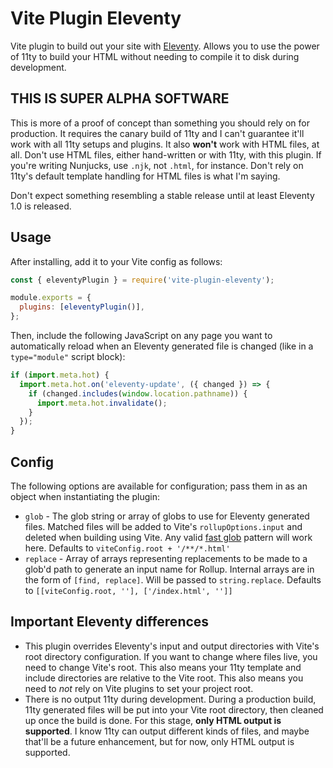 # Vite Plugin Eleventy

Vite plugin to build out your site with [Eleventy](http://11ty.io/). Allows you to use the power of 11ty to build your HTML without needing to compile it to disk during development.

## THIS IS SUPER ALPHA SOFTWARE

This is more of a proof of concept than something you should rely on for production. It requires the canary build of 11ty and I can't guarantee it'll work with all 11ty setups and plugins. It also **won't** work with HTML files, at all. Don't use HTML files, either hand-written or with 11ty, with this plugin. If you're writing Nunjucks, use `.njk`, not `.html`, for instance. Don't rely on 11ty's default template handling for HTML files is what I'm saying.

Don't expect something resembling a stable release until at least Eleventy 1.0 is released.

## Usage

After installing, add it to your Vite config as follows:

```js
const { eleventyPlugin } = require('vite-plugin-eleventy');

module.exports = {
  plugins: [eleventyPlugin()],
};
```

Then, include the following JavaScript on any page you want to automatically reload when an Eleventy generated file is changed (like in a `type="module"` script block):

```js
if (import.meta.hot) {
  import.meta.hot.on('eleventy-update', ({ changed }) => {
    if (changed.includes(window.location.pathname)) {
      import.meta.hot.invalidate();
    }
  });
}
```

## Config

The following options are available for configuration; pass them in as an object when instantiating the plugin:

- `glob` - The glob string or array of globs to use for Eleventy generated files. Matched files will be added to Vite's `rollupOptions.input` and deleted when building using Vite. Any valid [fast glob](https://www.npmjs.com/package/fast-glob) pattern will work here. Defaults to `viteConfig.root + '/**/*.html'`
- `replace` - Array of arrays representing replacements to be made to a glob'd path to generate an input name for Rollup. Internal arrays are in the form of `[find, replace]`. Will be passed to `string.replace`. Defaults to `[[viteConfig.root, ''], ['/index.html', '']]`

## Important Eleventy differences

- This plugin overrides Eleventy's input and output directories with Vite's root directory configuration. If you want to change where files live, you need to change Vite's root. This also means your 11ty template and include directories are relative to the Vite root. This also means you need to _not_ rely on Vite plugins to set your project root.
- There is no output 11ty during development. During a production build, 11ty generated files will be put into your Vite root directory, then cleaned up once the build is done. For this stage, **only HTML output is supported**. I know 11ty can output different kinds of files, and maybe that'll be a future enhancement, but for now, only HTML output is supported.
